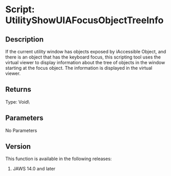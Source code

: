 # Script: UtilityShowUIAFocusObjectTreeInfo

## Description

If the current utility window has objects exposed by iAccessible Object,
and there is an object that has the keyboard focus, this scripting tool
uses the virtual viewer to display information about the tree of objects
in the window starting at the focus object. The information is displayed
in the virtual viewer.

## Returns

Type: Void\

## Parameters

No Parameters

## Version

This function is available in the following releases:

1.  JAWS 14.0 and later
